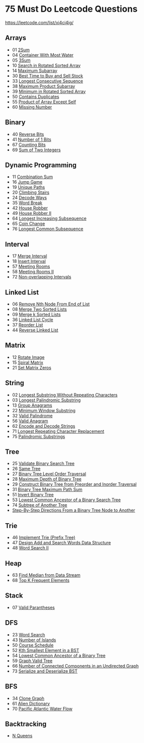 # 75 Must Do Leetcode Questions
<https://leetcode.com/list/xi4ci4ig/>

## Arrays
- 01 [2Sum](https://leetcode.com/problems/two-sum)
- 04 [Container With Most Water](https://leetcode.com/problems/container-with-most-water)
- 05 [3Sum](https://leetcode.com/problems/3sum)
- 10 [Search in Rotated Sorted Array](https://leetcode.com/problems/search-in-rotated-sorted-array)
- 14 [Maximum Subarray](https://leetcode.com/problems/maximum-subarray)
- 30 [Best Time to Buy and Sell Stock](https://leetcode.com/problems/best-time-to-buy-and-sell-stock)
- 33 [Longest Consecutive Sequence](https://leetcode.com/problems/longest-consecutive-sequence)
- 38 [Maximum Product Subarray](https://leetcode.com/problems/maximum-product-subarray)
- 39 [Minimum in Rotated Sorted Array](https://leetcode.com/problems/find-minimum-in-rotated-sorted-array)
- 50 [Contains Duplicates](https://leetcode.com/problems/contains-duplicate)
- 55 [Product of Array Except Self](https://leetcode.com/problems/product-of-array-except-self)
- 60 [Missing Number](https://leetcode.com/problems/missing-number)

## Binary
- 40 [Reverse Bits](https://leetcode.com/problems/reverse-bits)
- 41 [Number of 1 Bits](https://leetcode.com/problems/number-of-1-bits)
- 67 [Counting Bits](https://leetcode.com/problems/counting-bits)
- 69 [Sum of Two Integers](https://leetcode.com/problems/sum-of-two-integers)

## Dynamic Programming
- 11 [Combination Sum](https://leetcode.com/problems/combination-sum)
- 16 [Jump Game](https://leetcode.com/problems/jump-game)
- 19 [Unique Paths](https://leetcode.com/problems/unique-paths)
- 20 [Climbing Stairs](https://leetcode.com/problems/climbing-stairs)
- 24 [Decode Ways](https://leetcode.com/problems/decode-ways)
- 35 [Word Break](https://leetcode.com/problems/word-break)
- 42 [House Robber](https://leetcode.com/problems/house-robber)
- 49 [House Robber II](https://leetcode.com/problems/house-robber-ii)
- 64 [Longest Increasing Subsequence](https://leetcode.com/problems/longest-increasing-subsequence)
- 65 [Coin Change](https://leetcode.com/problems/coin-change)
- 76 [Longest Common Subsequence](https://leetcode.com/problems/longest-common-subsequence)

## Interval
- 17 [Merge Interval](https://leetcode.com/problems/merge-intervals)
- 18 [Insert Interval](https://leetcode.com/problems/insert-interval)
- 57 [Meeting Rooms](https://leetcode.com/problems/meeting-rooms)
- 58 [Meeting Rooms II](https://leetcode.com/problems/meeting-rooms-ii)
- 72 [Non-overlapping Intervals](https://leetcode.com/problems/non-overlapping-intervals)

## Linked List
- 06 [Remove Nth Node From End of List](https://leetcode.com/problems/remove-nth-node-from-end-of-list)
- 08 [Merge Two Sorted Lists](https://leetcode.com/problems/merge-two-sorted-lists)
- 09 [Merge k Sorted Lists](https://leetcode.com/problems/merge-k-sorted-lists)
- 36 [Linked List Cycle](https://leetcode.com/problems/linked-list-cycle)
- 37 [Reorder List](https://leetcode.com/problems/reorder-list)
- 44 [Reverse Linked List](https://leetcode.com/problems/reverse-linked-list)

## Matrix
- 12 [Rotate Image](https://leetcode.com/problems/rotate-image)
- 15 [Spiral Matrix](https://leetcode.com/problems/spiral-matrix)
- 21 [Set Matrix Zeros](https://leetcode.com/problems/set-matrix-zeroes)

## String
- 02 [Longest Substring Without Repeating Characters](https://leetcode.com/problems/longest-substring-without-repeating-characters)
- 03 [Longest Palindromic Substring](https://leetcode.com/problems/longest-palindromic-substring)
- 13 [Group Anagrams](https://leetcode.com/problems/group-anagrams)
- 22 [Minimum Window Substring](https://leetcode.com/problems/minimum-window-substring)
- 32 [Valid Palindrome](https://leetcode.com/problems/valid-palindrome)
- 56 [Valid Anagram](https://leetcode.com/problems/valid-anagram)
- 62 [Encode and Decode Strings](https://leetcode.com/problems/encode-and-decode-strings)
- 71 [Longest Repeating Character Replacement](https://leetcode.com/problems/longest-repeating-character-replacement)
- 75 [Palindromic Substrings](https://leetcode.com/problems/palindromic-substrings)

## Tree
- 25 [Validate Binary Search Tree](https://leetcode.com/problems/validate-binary-search-tree)
- 26 [Same Tree](https://leetcode.com/problems/same-tree)
- 27 [Binary Tree Level Order Traversal](https://leetcode.com/problems/binary-tree-level-order-traversal)
- 28 [Maximum Depth of Binary Tree](https://leetcode.com/problems/maximum-depth-of-binary-tree)
- 29 [Construct Binary Tree from Preorder and Inorder Traversal](https://leetcode.com/problems/construct-binary-tree-from-preorder-and-inorder-traversal)
- 31 [Binary Tree Maximum Path Sum](https://leetcode.com/problems/binary-tree-maximum-path-sum)
- 51 [Invert Binary Tree](https://leetcode.com/problems/invert-binary-tree)
- 53 [Lowest Common Ancestor of a Binary Search Tree](https://leetcode.com/problems/lowest-common-ancestor-of-a-binary-search-tree)
- 74 [Subtree of Another Tree](https://leetcode.com/problems/subtree-of-another-tree)
- [Step-By-Step Directions From a Binary Tree Node to Another](https://leetcode.com/problems/step-by-step-directions-from-a-binary-tree-node-to-another)

## Trie
- 46 [Implement Trie (Prefix Tree)](https://leetcode.com/problems/implement-trie-prefix-tree)
- 47 [Design Add and Search Words Data Structure](https://leetcode.com/problems/design-add-and-search-words-data-structure)
- 48 [Word Search II](https://leetcode.com/problems/word-search-ii)

## Heap
- 63 [Find Median from Data Stream](https://leetcode.com/problems/find-median-from-data-stream)
- 68 [Top K Frequent Elements](https://leetcode.com/problems/top-k-frequent-elements)

## Stack
- 07 [Valid Parantheses](https://leetcode.com/problems/valid-parentheses)

## DFS
- 23 [Word Search](https://leetcode.com/problems/word-search)
- 43 [Number of Islands](https://leetcode.com/problems/number-of-islands)
- 50 [Course Schedule](https://leetcode.com/problems/course-schedule)
- 52 [Kth Smallest Element in a BST](https://leetcode.com/problems/kth-smallest-element-in-a-bst)
- 54 [Lowest Common Ancestor of a Binary Tree](https://leetcode.com/problems/lowest-common-ancestor-of-a-binary-tree)
- 59 [Graph Valid Tree](https://leetcode.com/problems/graph-valid-tree)
- 66 [Number of Connected Components in an Undirected Graph](https://leetcode.com/problems/number-of-connected-components-in-an-undirected-graph)
- 73 [Serialize and Deserialize BST](https://leetcode.com/problems/serialize-and-deserialize-bst)

## BFS
- 34 [Clone Graph](https://leetcode.com/problems/clone-graph)
- 61 [Alien Dictionary](https://leetcode.com/problems/alien-dictionary)
- 70 [Pacific Atlantic Water Flow](https://leetcode.com/problems/pacific-atlantic-water-flow)

## Backtracking
- [N Queens](https://leetcode.com/problems/n-queens)
